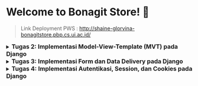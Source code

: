 # Welcome to Bonagit Store! :chocolate_bar:

> Link Deployment PWS : http://shaine-glorvina-bonagitstore.pbp.cs.ui.ac.id/

<details>
<summary>
  <span style="font-size:16px;"><b>Tugas 2: Implementasi Model-View-Template (MVT) pada Django</b></span>
</summary>

### 1. Jelaskan bagaimana cara kamu mengimplementasikan checklist di atas secara step-by-step (bukan hanya sekadar mengikuti tutorial).
Pertama, saya membuat direktori dan repositori baru pada GitHub untuk project e-commerce ini. Kemudian, saya menghubungkan direktori lokal dengan repositori saya dengan cara ```git branch -M main``` kemudian ```git remote add origin https://github.com/glorvibop/bonagit-store.git```

Selanjutnya, saya melanjutkan dengan mengikuti Tutorial 0 untuk mengatur Django, yang meliputi langkah-langkah seperti mengaktifkan _virtual environment_ (untuk memastikan project saya terisolasi) dan menginstall dependencies yang diperlukan. Kemudian, saya melakukan beberapa modifikasi pada ```settings.py``` dan menambahkan berkas ```.gitignore``` untuk mengelola file yang tidak perlu diunggah ke repositori. Proses selanjutnya adalah pembuatan aplikasi Django, konfigurasi routing, dan berbagai persiapan lain sebagaimana diuraikan dalam Tutorial 0.

Setelah melakukan hal yang disebut di atas, saya membuka PWS (Pacil Web Service) untuk membuat project baru. Saya melakukan modifikasi pada ```settings.py```, menambahkan URL deployment PWS, yaitu ```shaine-glorvina-bonagitstore.pbp.cs.ui.ac.id```, dan melanjutkan prosedur deployment PWS sesuai dengan instruksi dalam Tutorial 0.

Di dalam aplikasi utama, saya mendefinisikan sebuah model ```ChocolateProduct``` yang mencakup atribut ```name_product``` dengan tipe data ```CharField```, ```price``` dengan tipe data ```FloatField```, ```description``` dengan tipe data ```TextField```, ```type``` dengan tipe data ```CharField```, dan ```cocoa_ratio``` dengan tipe data ```IntegerField```. Hal ini merupakan langkah fundamental karena model bertindak sebagai blueprint untuk data yang disimpan, diproses, dan dikelola dalam aplikasi saya.

Kemudian, saya melanjutkan pengembangan aplikasi e-commerce saya yang berfokus pada penjualan chocolate bar dengan memodifikasi ```views.py```. Dalam file ini, saya menampilkan data dari model dan menghubungkannya dengan template. Fungsi ```show_main``` mengatur variabel konteks dengan nilai seperti product name, price, description, type,  cocoa ratio, yang kemudian ditampilkan melalui template ```main.html```. Template tersebut saya modifikasi sesuai dengan keinginan saya agar terlihat lebih menarik. Terakhir, saya menyambungkan repository dengan PWS, lalu push ke PWS dengan ```git push pws main:master``` untuk melakukan deployment.

### 2. Buatlah bagan yang berisi request client ke web aplikasi berbasis Django beserta responnya dan jelaskan pada bagan tersebut kaitan antara urls.py, views.py, models.py, dan berkas html.
![flowchart untuk tugas 2 individu pbp](https://github.com/user-attachments/assets/36b3d355-83fa-4207-9570-fac7ec54425d)
- Client send request (mengirimkan HTTP request ke server Django)
- Server Django memproses request yang diterima dengan mencocokkan URL yang diminta ke pola-pola yang terdefinisi dalam file ```urls.py```. File ini berperan penting dalam mengelola rute URL yang terkait dengan aplikasi utama.
- Request diproses oleh ```views.py``` yang mengambil dan memproses data dari database melalui ```models.py```. ```models.py``` sendiri bertanggung jawab untuk mengatur dan mengelola data dari aplikasi. Setelah menyelesaikan tindakan sebelumnya, ```views.py``` menentukan jenis respons yang dikirimkan kembali ke client (umumnya menggunakan template HTML).
- Setelah ```views.py``` mengumpulkan data yang diperlukan, data dikirim ke sebuah berkas HTML yang berfungsi sebagai template. Berkas ini memperlihatkan tampilan akhir yang dapat dilihat oleh client.
- Django merespon dengan mengirimkan HTML yang sudah diproses sebagai respon kembali ke client.

### 3. Jelaskan fungsi git dalam pengembangan perangkat lunak!
```Git``` adalah _version control system_ yang paling umum digunakan. Sebagai _version control system_, ```Git``` memungkinkan developers untuk melihat riwayat modifikasi yang lengkap, mengidentifikasi siapa yang membuat perubahan, kapan, dan mengapa. Hal ini berarti ```Git``` bersigat dinamis, adaptif, dan penting untuk menganalisis bug.

Fitur utama ```Git``` meliputi _Branching and Merging_ yang developers untuk mengerjakan bagian proyek yang berbeda secara bersamaan tanpa mengganggu satu sama lain. Kelebihan ini memastikan perubahan dapat di-merge kembali ke main branch dengan mulus dan menjaga integritas kode.

Selain itu, ```Git``` mendukung development yang terdistribusi. Hal mempercepat proses rilis perangkat lunak dengan memungkinkan pembaruan yang sering dan kecil, sehingga mempercepat siklus rilis secara keseluruhan.

### 4. Menurut Anda, dari semua framework yang ada, mengapa framework Django dijadikan permulaan pembelajaran pengembangan perangkat lunak?
Menurut saya, Django dijadikan permulaan pembelajaran pengembangan perangkat lunak karena sebelumnya kami telah mempelajari bahasa pemrograman Python yang juga digunakan dalam Django. Di lingkungan industri, Django merupakan salah satu framework yang umum digunakan dan menawarkan simplicity, flexibility, reliability, dan scalability. Hal ini berarti Django telah memiliki komunitas yang cukup luas. Django juga memiliki syntax yang relatif mudah dan memiliki web server sendiri membuatnya lebih secure dari framework lain.

### 5. Mengapa model pada Django disebut sebagai ORM? 
Models pada Django disebut sebagai ORM (_Object Relational Mapping_) karena Models pada Django menyediakan sebuah lapisan abstraksi yang memungkinkan developers untuk melakukan pemetaan data (_mapping_) tanpa perlu menulis SQL secara manual. Sebagai gantinya, developers bisa berinteraksi dengan database menggunakan bahasa Python.
</details>

<details>
<summary>
  <span style="font-size:16px;"><b>Tugas 3: Implementasi Form dan Data Delivery pada Django</b></span>
</summary>

### 1. Jelaskan mengapa kita memerlukan data delivery dalam pengimplementasian sebuah platform?
Data delivery merupakan aspek penting dalam pengimplementasian suatu platform karena bertujuan untuk memastikan bahwa pertukaran data antar komponen sistem (seperti antara _frontend_ dan _backend_ atau antar _microservices_) dilakukan dengan cara yang efisien, aman, dan konsisten. Data Delivery menjadi penting karena kebutuhan pertukaran informasi yang tepat secara real-time dan memfasilitasi komunikasi yang seamless antar komponen yang berbeda dalam sistem.

### 2. Menurutmu, mana yang lebih baik antara XML dan JSON? Mengapa JSON lebih populer dibandingkan XML?
Menurut saya, JSON lebih baik karena lebih _readable_ bagi manusia maupun mesin. JSON juga lebih ringan dibandingkan XML dan lebih mudah diolah oleh bahasa umum di web development seperti JavaScript. Oleh karena itu, JSON lebih populer karena performanya yang lebih efisien dalam konteks pengiriman data di web.

### 3. Jelaskan fungsi dari method ```is_valid()``` pada form Django dan mengapa kita membutuhkan method tersebut?
Method ```is_valid()``` digunakan pada objek form untuk memvalidasi data dan juga error handling. Metode ini berfungsi sebagai filter untuk data yang masuk serta memastikan bahwa hanya data yang telah disaring dan bersih yang diterima oleh database.

### 4. Mengapa kita membutuhkan ```csrf_token``` saat membuat form di Django? Apa yang dapat terjadi jika kita tidak menambahkan ```csrf_token``` pada form Django? Bagaimana hal tersebut dapat dimanfaatkan oleh penyerang?
Kita membutuhkan ```csrf_token``` saat membuat form di Django untuk memastikan bahwa form yang dikirimkan oleh user benar-benar dari user aslinya. Singkatnya, ```csrf_token``` melindungi aplikasi dari serangan Cross-Site Request Forgery (CSRF) yaitu serangan keamanan yang memanfaatkan sesi terautentikasi user untuk melakukan aksi tidak sah pada aplikasi web tanpa persetujuan mereka.

Jika tidak menambahkan ```csrf_token``` pada form Django, penyerang dapat memanfaatkan celah tersebut untuk melakukan aksi jahat seperti mengirimkan permintaan palsu atas nama user tanpa izin (eksploitasi data). Permintaan jahat tersebut akan dieksekusi karena tidak ada ```csrf_token``` untuk memverifikasi permintaan yang menyebabkan platform menganggap permintaan itu sah.

### 5. Jelaskan bagaimana cara kamu mengimplementasikan checklist di atas secara step-by-step (bukan hanya sekadar mengikuti tutorial).
Pertama, saya membuat form untuk menerima input, sehingga nantinya data baru bisa ditampilkan dengan membuat file ```forms.py``` di direktori ```main```. Lalu, saya membuat view untuk handling form input user dan menyimpan ke database dengan memodifikasi sedikit method ```show_main``` dan menambahkan method baru ```create_product_entry pada``` untuk menghasilkan form yang dapat menambahkan data Product Entry (ada pada file ```views.py```). Tidak lupa saya untuk membuat template HTML pada ```main/templates``` dengan nama file ```create_product_entry.html```untuk membuat form.

Setelah itu, saya menambahkan method untuk setiap fungsi views yang akan dibuat. Fungsi tersebut disupport dengan pertama melakukan import terhadap HttpResponse dan serializers. Lalu, menambahkan method ```show_xml``` dan ```show_json``` pada ```views.py``` untuk menyimpan hasil query dari seluruh data yang ada pada entry ChocolateProduct. Untuk melihat objek dalam format XML dan JSON by ID, saya juga menambahkan method baru yang menerima parameter id juga, yaitu ```show_xml_by_id``` dan ```show_json_by_id```. Dengan menggunakan parameter id kita dapat meilihat per objek by idnya masing-masing.

Terakhir, saya juga menambahkan path URL ke dalam variabel ```urlpatterns``` pada ```urls.py``` di ```main``` untuk mengakses fungsi yang sudah di-import pada poin sebelumnya.

### 6. Mengakses keempat URL di poin 2 menggunakan Postman, membuat screenshot dari hasil akses URL pada Postman, dan menambahkannya ke dalam README.md.
- XML
![hasil askes URL xml](https://github.com/user-attachments/assets/d69ce312-bdd6-43a5-96a0-166ccebe9dce)

- JSON
![hasil askes URL json](https://github.com/user-attachments/assets/7c1a781b-efa8-477b-9b28-18c52e609b55)

- XML by ID
![hasil askes URL xml by id](https://github.com/user-attachments/assets/4318594b-1d1d-402b-8e38-1594d3ea1670)

- JSON by ID
![hasil askes URL json by id](https://github.com/user-attachments/assets/87099bb8-005d-41b6-a5f8-a8ef1a25c8a4)
</details>

<details>
<summary>
  <span style="font-size:16px;"><b>Tugas 4: Implementasi Autentikasi, Session, dan Cookies pada Django</b></span>
</summary>

### 1. Apa perbedaan antara HttpResponseRedirect() dan redirect()?
```HttpResponseRedirect()``` dan ```redirect()``` adalah dua metode di Django untuk mengelola pengalihan user ke URL yang berbeda, tetapi keduanya memiliki perbedaan yang signifikan dalam penggunaan dan fleksibilitas. ```HttpResponseRedirect()``` hanya mengambil single argumen yaitu URL. Sementara itu, ```redirect()``` adalah fungsi shortcut yang lebih fleksibel, mendukung nama view, model, atau URL sebagai argumen, dan secara otomatis menghasilkan URL yang sesuai untuk pengalihan.

### 2. Jelaskan cara kerja penghubungan model Product dengan User!
Penghubungan antara model Product dengan User dilakukan melalui field ForeignKey yang didefinisikan dalam model ```ChocoalteProduct```. Field ForeignKey ini menunjuk ke model ```User``` yang memungkinkan setiap produk terhubung dengan satu user tertentu (menciptakan relasi _many-to-one_). Parameter ```on_delete=models.CASCADE``` menentukan bahwa jika user dihapus, semua produk yang terhubung dengan user tersebut juga akan dihapus, memastikan integritas data.

### 3. Apa perbedaan antara authentication dan authorization, apakah yang dilakukan saat pengguna login? Jelaskan bagaimana Django mengimplementasikan kedua konsep tersebut.
Authentication adalah proses verifikasi identitas user (biasanya melalui username dan password) untuk memastikan user adalah benar-benar siapa yang dia claim. Sementara itu, authorization adalah langkah selanjutnya setelah autentikasi, yang menentukan hak akses user terhadap sumber daya tertentu dalam aplikasi. Pada saat login, Django terlebih dahulu melakukan authentication untuk memverifikasi identitas user. Setelah terverifikasi, Django kemudian melakukan authorization untuk menentukan akses apa saja yang boleh dilakukan oleh user tersebut.

Django menggunakan ```django.contrib.auth``` untuk authentication, yang mengelola login, logout, dan sesi user. Untuk authorization, Django mengatur hak akses melalui sistem permissions yang memungkinkan pengaturan izin spesifik untuk user atau grup. Dekorator seperti ```@login_required``` digunakan untuk membatasi akses ke fungsi tertentu hanya untuk user yang terautentikasi.

### 4. Bagaimana Django mengingat pengguna yang telah login? Jelaskan kegunaan lain dari cookies dan apakah semua cookies aman digunakan?
Django mengingat user yang login dengan session yang disimpan dalam cookies. Session ID yang selalu unik akan disimpan pada browser user dan database setelah user berhasil login. Setiap akses halaman, Django memeriksa session ID ini untuk verifikasi login. Selain itu, cookies juga bisa menyimpan preferensi user dan melacak aktivitasnya. Namun, cookies tidak selalu aman. Cookies yang tidak aman bisa dicuri melalui serangan seperti cross-site scripting  XSS. Django memperkuat keamanan cookies dengan opsi HttpOnly yang membatasi akses JavaScript dan Secure yang memaksa penggunaan HTTPS.

### 5. Jelaskan bagaimana cara kamu mengimplementasikan checklist di atas secara step-by-step (bukan hanya sekadar mengikuti tutorial).
Pertama-tama, saya mengimplementasikan fitur authentication di aplikasi Django dengan mengimplementasikan fungsi registrasi, login, dan logout. Prosesnya dimulai dengan memodifikasi ```views.py``` untuk menambahkan fungsi ```register``` yang memanfaatkan form bawaan Django. Saya juga membuat halaman HTML, ```register.html```, untuk form tersebut dan mendefinisikan URL yang sesuai dalam ```urlpatterns``` untuk mengakses halaman register.

Setelah mengatur register, saya melanjutkan dengan implementasi fungsi login menggunakan modul ```authenticate``` dan ```login``` dari Django. Saya menambahkan fungsi ```login_user``` di ```views.py``` dan membuat halaman ```login.html``` yang menyediakan form login. URL untuk halaman login juga saya tambahkan pada ```urlpatterns```. Untuk logout, saya menambahkan fungsi yang memanggil logout yaitu ```logout_user``` dari Django di ```views.py```, lalu memodifikasi ```main.html``` dengan menambahkan hyperlink tag untuk logout, dan membuat URL yang sesuai untuk aksi tersebut. Setelah mengimplementasikan fungsi registrasi, login, dan logout, saya menyisipkan decorator ```@login_required(login_url='/login')``` di atas fungsi ```show_main``` agar halaman main hanya dapat diakses oleh user yang sudah login.

Selanjutnya, saya menghubungkan model ```ChocolateProduct``` dengan ```User``` menggunakan ForeignKey. Ini memungkinkan setiap produk yang dibuat saling terikat dengan user yang membuatnya. Dengan ini, terciptalah relasi _many-to-one_ dimana setiap produk dihubungkan ke satu user dan satu user bisa memiliki banyak produk. Saya memodifikasi fungsi ```create_product_entry``` untuk menyimpan produk baru dengan mengasosiasikannya dengan user yang login. Saya juga memastikan bahwa hanya produk yang terkait dengan user yang login yang ditampilkan di main page.

Terakhir, saya menambahkan fitur untuk menyimpan dan menampilkan waktu login terakhir pengguna menggunakan cookies. Di fungsi ```login_user```, saya mengatur cookie ```last_login``` setelah pengguna berhasil login. Saya juga memodifikasi fungsi ```logout_user``` untuk menghapus cookie tersebut. Informasi waktu login terakhir ditampilkan di main page.